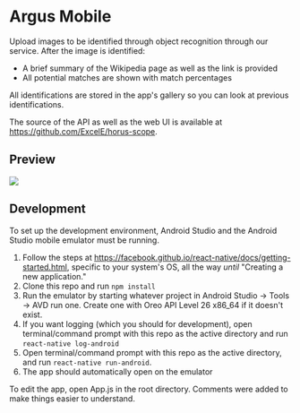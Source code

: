 # Argus Mobile

Upload images to be identified through object recognition through our service. After the image is identified: 
- A brief summary of the Wikipedia page as well as the link is provided
- All potential matches are shown with match percentages

All identifications are stored in the app's gallery so you can look at previous identifications.

The source of the API as well as the web UI is available at https://github.com/ExcelE/horus-scope.

## Preview

![](https://i.imgur.com/jXnmJOs.jpg)

## Development

To set up the development environment, Android Studio and the Android Studio mobile emulator must be running. 

1. Follow the steps at https://facebook.github.io/react-native/docs/getting-started.html, specific to your system's OS, all the way *until* "Creating a new application." 
2. Clone this repo and run `npm install`
3. Run the emulator by starting whatever project in Android Studio -> Tools -> AVD run one. Create one with Oreo API Level 26 x86_64 if it doesn't exist.
4. If you want logging (which you should for development), open terminal/command prompt with this repo as the active directory and run `react-native log-android` 
5. Open terminal/command prompt with this repo as the active directory, and run `react-native run-android`. 
6. The app should automatically open on the emulator

To edit the app, open App.js in the root directory. Comments were added to make things easier to understand.
